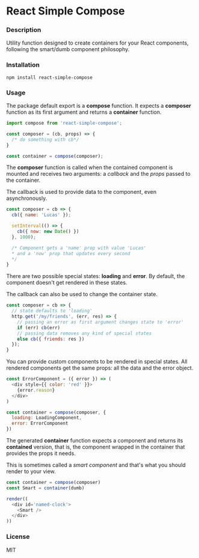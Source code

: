 # React Simple Compose


### Description
Utility function designed to create containers for your React components, following the smart/dumb component philosophy.

### Installation
```
npm install react-simple-compose
```
### Usage
The package default export is a **compose** function.
It expects a **composer** function as its first argument and returns a **container** function.
```javascript
import compose from 'react-simple-compose';

const composer = (cb, props) => {
  /* do something with cb*/
}

const container = compose(composer);
```
The **composer** function is called when the contained component is mounted and receives two arguments: a *callback* and the *props* passed to the container.

The callback is used to provide data to the component, even asynchronously.
```javascript
const composer = cb => {
  cb({ name: 'Lucas' });

  setInterval(() => {
    cb({ now: new Date() })
  }, 1000);

  /* Component gets a 'name' prop with value 'Lucas'
  * and a 'now' prop that updates every second
  */
}
```
There are two possible special states: **loading** and **error**.
By default, the component doesn't get rendered in these states.

The callback can also be used to change the container state.
```javascript
const composer = cb => {
  // state defaults to 'loading'
  http.get('/my/friends', (err, res) => {
    // passing an error as first argument changes state to 'error'
    if (err) cb(err)
    // passing data removes any kind of special states
    else cb({ friends: res })
  });
}
```
You can provide custom components to be rendered in special states.
All rendered components get the same props: all the data and the error object.
```javascript
const ErrorComponent = ({ error }) => (
  <div style={{ color: 'red' }}>
    {error.reason}
  </div>
)

const container = compose(composer, {
  loading: LoadingComponent,
  error: ErrorComponent
})
```
The generated **container** function expects a component and returns its **contained** version, that is, the component wrapped in the container that provides the props it needs.

This is sometimes called a *smart component* and that's what you should render to your view.
```javascript
const container = compose(composer)
const Smart = container(dumb)

render((
  <div id='named-clock'>
    <Smart />
  </div>
))
```


### License

MIT
